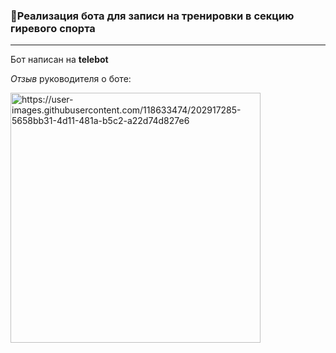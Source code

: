 <h3>🤖Реализация бота для записи на тренировки в секцию гиревого спорта</h3>

_____________________________________________________________________________________________________________________________________________________________

Бот написан на **telebot**



*Отзыв* руководителя о боте: 

<img src="https://user-images.githubusercontent.com/118633474/202917285-5658bb31-4d11-481a-b5c2-a22d74d827e6.jpg" alt="https://user-images.githubusercontent.com/118633474/202917285-5658bb31-4d11-481a-b5c2-a22d74d827e6" style="width:400px;"/>
